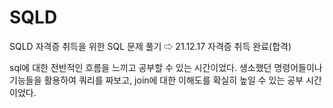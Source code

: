 # SQLD
SQLD 자격증 취득을 위한 SQL 문제 풀기 ⇨ 21.12.17 자격증 취득 완료(합격)

sql에 대한 전반적인 흐름을 느끼고 공부할 수 있는 시간이었다.
생소했던 명령어들이나 기능들을 활용하여 쿼리를 짜보고,
join에 대한 이해도를 확실히 높일 수 있는 공부 시간이었다.

